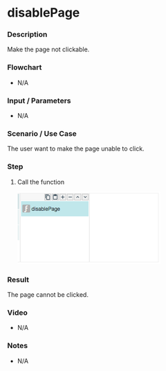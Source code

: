 # disablePage

### Description

Make the page not clickable.

### Flowchart

- N/A

### Input / Parameters

- N/A

### Scenario / Use Case

The user want to make the page unable to click.

### Step

1. Call the function

    ![](disablePage1.png?raw=true)

### Result

The page cannot be clicked.

### Video

- N/A
<!--[![Video](http://i.imgur.com/Ot5DWAW.png)](https://youtu.be/StTqXEQ2l-Y?t=35s)-->

### Notes

- N/A